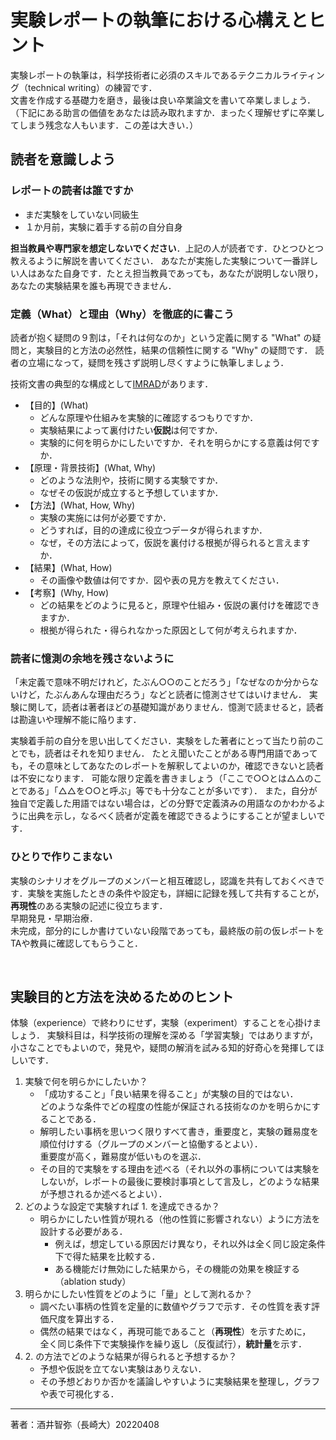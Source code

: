 # 実験レポートの執筆における心構えとヒント

実験レポートの執筆は，科学技術者に必須のスキルであるテクニカルライティング（technical writing）の練習です．  
文書を作成する基礎力を磨き，最後は良い卒業論文を書いて卒業しましょう．  
（下記にある助言の価値をあなたは読み取れますか．まったく理解せずに卒業してしまう残念な人もいます．この差は大きい．）

##  読者を意識しよう

### レポートの読者は誰ですか

- まだ実験をしていない同級生
- １か月前，実験に着手する前の自分自身

**担当教員や専門家を想定しないでください**．上記の人が読者です．ひとつひとつ教えるように解説を書いてください．
あなたが実施した実験について一番詳しい人はあなた自身です．たとえ担当教員であっても，あなたが説明しない限り，あなたの実験結果を誰も再現できません．


### 定義（What）と理由（Why）を徹底的に書こう

読者が抱く疑問の９割は，「それは何なのか」という定義に関する "What" の疑問と，実験目的と方法の必然性，結果の信頼性に関する "Why" の疑問です．
読者の立場になって，疑問を残さず説明し尽くすように執筆しましょう．

技術文書の典型的な構成として[IMRAD](http://ja.wikipedia.org/wiki/IMRAD)があります．

- 【目的】(What)
    - どんな原理や仕組みを実験的に確認するつもりですか．
    - 実験結果によって裏付けたい**仮説**は何ですか．
    - 実験的に何を明らかにしたいですか．それを明らかにする意義は何ですか．
- 【原理・背景技術】(What, Why)
    - どのような法則や，技術に関する実験ですか．
    - なぜその仮説が成立すると予想していますか．
- 【方法】(What, How, Why)
    - 実験の実施には何が必要ですか．
    - どうすれば，目的の達成に役立つデータが得られますか．
    - なぜ，その方法によって，仮説を裏付ける根拠が得られると言えますか．
- 【結果】(What, How)
    - その画像や数値は何ですか．図や表の見方を教えてください．
- 【考察】(Why, How)
    - どの結果をどのように見ると，原理や仕組み・仮説の裏付けを確認できますか．
    - 根拠が得られた・得られなかった原因として何が考えられますか．


### 読者に憶測の余地を残さないように

「未定義で意味不明だけれど，たぶん○○のことだろう」「なぜなのか分からないけど，たぶんあんな理由だろう」などと読者に憶測させてはいけません．
実験に関して，読者は著者ほどの基礎知識がありません．憶測で読ませると，読者は勘違いや理解不能に陥ります．  

実験着手前の自分を思い出してください．実験をした著者にとって当たり前のことでも，読者はそれを知りません．
たとえ聞いたことがある専門用語であっても，その意味としてあなたのレポートを解釈してよいのか，確認できないと読者は不安になります．
可能な限り定義を書きましょう（「ここで○○とは△△のことである」「△△を○○と呼ぶ」等でも十分なことが多いです）．
また，自分が独自で定義した用語ではない場合は，どの分野で定義済みの用語なのかわかるように出典を示し，なるべく読者が定義を確認できるようにすることが望ましいです． 


### ひとりで作りこまない

実験のシナリオをグループのメンバーと相互確認し，認識を共有しておくべきです．実験を実施したときの条件や設定も，詳細に記録を残して共有することが，**再現性**のある実験の記述に役立ちます．  
早期発見・早期治療．  
未完成，部分的にしか書けていない段階であっても，最終版の前の仮レポートをTAや教員に確認してもらうこと．

<br>

## 実験目的と方法を決めるためのヒント

体験（experience）で終わりにせず，実験（experiment）することを心掛けましょう．
実験科目は，科学技術の理解を深める「学習実験」ではありますが，小さなことでもよいので，発見や，疑問の解消を試みる知的好奇心を発揮してほしいです．

1. 実験で何を明らかにしたいか？
    - 「成功すること」「良い結果を得ること」が実験の目的ではない．  
      どのような条件でどの程度の性能が保証される技術なのかを明らかにすることである．
    - 解明したい事柄を思いつく限りすべて書き，重要度と，実験の難易度を順位付けする（グループのメンバーと協働するとよい）．  
       重要度が高く，難易度が低いものを選ぶ．
    - その目的で実験をする理由を述べる（それ以外の事柄については実験をしないが，レポートの最後に要検討事項として言及し，どのような結果が予想されるか述べるとよい）．
2. どのような設定で実験すれば 1. を達成できるか？
    - 明らかにしたい性質が現れる（他の性質に影響されない）ように方法を設計する必要がある．
        - 例えば，想定している原因だけ異なり，それ以外は全く同じ設定条件下で得た結果を比較する．
        - ある機能だけ無効にした結果から，その機能の効果を検証する（ablation study）
3. 明らかにしたい性質をどのように「量」として測れるか？
    - 調べたい事柄の性質を定量的に数値やグラフで示す．その性質を表す評価尺度を算出する．  
    - 偶然の結果ではなく，再現可能であること（**再現性**）を示すために，  
      全く同じ条件下で実験操作を繰り返し（反復試行），**統計量**を示す．
4. 2\. の方法でどのような結果が得られると予想するか？
    - 予想や仮説を立てない実験はありえない．
    - その予想どおりか否かを議論しやすいように実験結果を整理し，グラフや表で可視化する． 


----
著者：酒井智弥（長崎大）20220408
